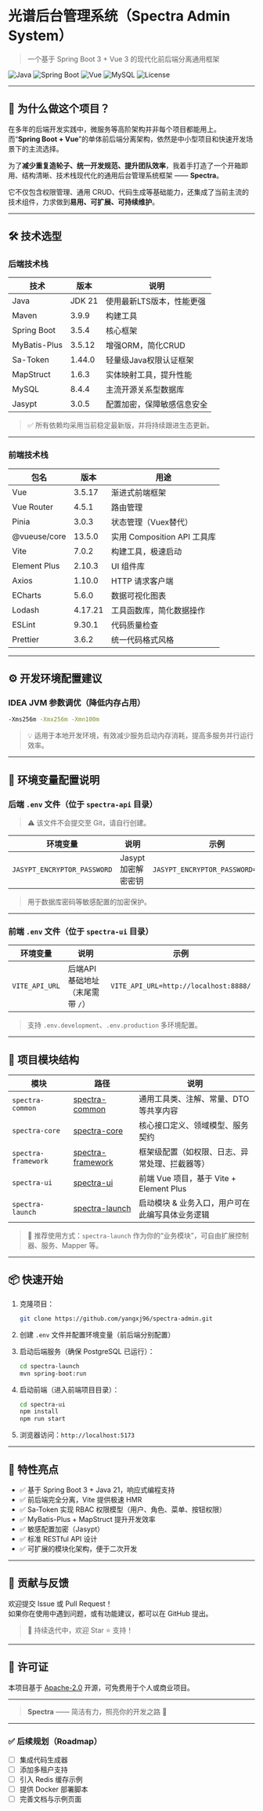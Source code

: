 # 光谱后台管理系统（Spectra Admin System）

> 一个基于 Spring Boot 3 + Vue 3 的现代化前后端分离通用框架

![Java](https://img.shields.io/badge/Java-21-blue)
![Spring Boot](https://img.shields.io/badge/Spring_Boot-3.5.4-brightgreen)
![Vue](https://img.shields.io/badge/Vue-3.5.17-green)
![MySQL](https://img.shields.io/badge/MySQL-8.4.4-blue)
![License](https://img.shields.io/github/license/yangxj96/spectra-admin)

---

## 🚀 为什么做这个项目？

在多年的后端开发实践中，微服务等高阶架构并非每个项目都能用上。  
而“**Spring Boot + Vue**”的单体前后端分离架构，依然是中小型项目和快速开发场景下的主流选择。

为了**减少重复造轮子、统一开发规范、提升团队效率**，我着手打造了一个开箱即用、结构清晰、技术栈现代化的通用后台管理系统框架 —— **Spectra**。

它不仅包含权限管理、通用 CRUD、代码生成等基础能力，还集成了当前主流的技术组件，力求做到**易用、可扩展、可持续维护**。

---

## 🛠 技术选型

### 后端技术栈

| 技术           | 版本     | 说明             |
|--------------|--------|----------------|
| Java         | JDK 21 | 使用最新LTS版本，性能更强 |
| Maven        | 3.9.9  | 构建工具           |
| Spring Boot  | 3.5.4  | 核心框架           |
| MyBatis-Plus | 3.5.12 | 增强ORM，简化CRUD   |
| Sa-Token     | 1.44.0 | 轻量级Java权限认证框架  |
| MapStruct    | 1.6.3  | 实体映射工具，提升性能    |
| MySQL        | 8.4.4  | 主流开源关系型数据库     |
| Jasypt       | 3.0.5  | 配置加密，保障敏感信息安全  |

> ✅ 所有依赖均采用当前稳定最新版，并将持续跟进生态更新。

---

### 前端技术栈

| 包名           | 版本      | 用途                     |
|--------------|---------|------------------------|
| Vue          | 3.5.17  | 渐进式前端框架                |
| Vue Router   | 4.5.1   | 路由管理                   |
| Pinia        | 3.0.3   | 状态管理（Vuex替代）           |
| @vueuse/core | 13.5.0  | 实用 Composition API 工具库 |
| Vite         | 7.0.2   | 构建工具，极速启动              |
| Element Plus | 2.10.3  | UI 组件库                 |
| Axios        | 1.10.0  | HTTP 请求客户端             |
| ECharts      | 5.6.0   | 数据可视化图表                |
| Lodash       | 4.17.21 | 工具函数库，简化数据操作           |
| ESLint       | 9.30.1  | 代码质量检查                 |
| Prettier     | 3.6.2   | 统一代码格式风格               |

---

## ⚙️ 开发环境配置建议

### IDEA JVM 参数调优（降低内存占用）

```bash
-Xms256m -Xmx256m -Xmn100m
```

> 💡 适用于本地开发环境，有效减少服务启动内存消耗，提高多服务并行运行效率。

---

## 🔐 环境变量配置说明

### 后端 `.env` 文件（位于 `spectra-api` 目录）

> ⚠️ 该文件不会提交至 Git，请自行创建。

| 环境变量                        | 说明            | 示例                                 |
|-----------------------------|---------------|------------------------------------|
| `JASYPT_ENCRYPTOR_PASSWORD` | Jasypt 加密解密密钥 | `JASYPT_ENCRYPTOR_PASSWORD=123456` |

> 用于数据库密码等敏感配置的加密保护。

---

### 前端 `.env` 文件（位于 `spectra-ui` 目录）

| 环境变量           | 说明                  | 示例                                    |
|----------------|---------------------|---------------------------------------|
| `VITE_API_URL` | 后端API基础地址（末尾需带 `/`） | `VITE_API_URL=http://localhost:8888/` |

> 支持 `.env.development`、`.env.production` 多环境配置。

---

## 🧩 项目模块结构

| 模块                  | 路径                                     | 说明                               |
|---------------------|----------------------------------------|----------------------------------|
| `spectra-common`    | [spectra-common](spectra-common)       | 通用工具类、注解、常量、DTO等共享内容             |
| `spectra-core`      | [spectra-core](spectra-core)           | 核心接口定义、领域模型、服务契约                 |
| `spectra-framework` | [spectra-framework](spectra-framework) | 框架级配置（如权限、日志、异常处理、拦截器等）          |
| `spectra-ui`        | [spectra-ui](spectra-ui)               | 前端 Vue 项目，基于 Vite + Element Plus |
| `spectra-launch`    | [spectra-launch](spectra-launch)       | 启动模块 & 业务入口，用户可在此编写具体业务逻辑        |

> 📌 推荐使用方式：`spectra-launch` 作为你的“业务模块”，可自由扩展控制器、服务、Mapper 等。

---

## 📦 快速开始

1. 克隆项目：
   ```bash
   git clone https://github.com/yangxj96/spectra-admin.git
   ```

2. 创建 `.env` 文件并配置环境变量（前后端分别配置）

3. 启动后端服务（确保 PostgreSQL 已运行）：
   ```bash
   cd spectra-launch
   mvn spring-boot:run
   ```

4. 启动前端（进入前端项目目录）：
   ```bash
   cd spectra-ui
   npm install
   npm run start
   ```

5. 浏览器访问：`http://localhost:5173`

---

## 🌟 特性亮点

- ✅ 基于 Spring Boot 3 + Java 21，响应式编程支持
- ✅ 前后端完全分离，Vite 提供极速 HMR
- ✅ Sa-Token 实现 RBAC 权限模型（用户、角色、菜单、按钮权限）
- ✅ MyBatis-Plus + MapStruct 提升开发效率
- ✅ 敏感配置加密（Jasypt）
- ✅ 标准 RESTful API 设计
- ✅ 可扩展的模块化架构，便于二次开发

---

## 🤝 贡献与反馈

欢迎提交 Issue 或 Pull Request！  
如果你在使用中遇到问题，或有功能建议，都可以在 GitHub 提出。

> 🙌 持续迭代中，欢迎 Star ⭐ 支持！

---

## 📄 许可证

本项目基于 [Apache-2.0](LICENSE) 开源，可免费用于个人或商业项目。

---

> **Spectra** —— 简洁有力，照亮你的开发之路 🌈

---

### ✅ 后续规划（Roadmap）

- [ ] 集成代码生成器
- [ ] 添加多租户支持
- [ ] 引入 Redis 缓存示例
- [ ] 提供 Docker 部署脚本
- [ ] 完善文档与示例页面

